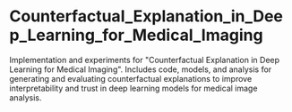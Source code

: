 # Counterfactual_Explanation_in_Deep_Learning_for_Medical_Imaging
Implementation and experiments for "Counterfactual Explanation in Deep Learning for Medical Imaging". Includes code, models, and analysis for generating and evaluating counterfactual explanations to improve interpretability and trust in deep learning models for medical image analysis.
